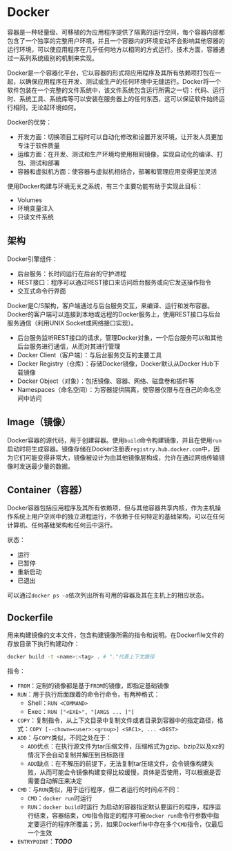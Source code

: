 # Docker

容器是一种轻量级、可移植的为应用程序提供了隔离的运行空间，每个容器内部都包含了一个独享的完整用户环境，并且一个容器内的环境变动不会影响其他容器的运行环境，可以使应用程序在几乎任何地方以相同的方式运行。技术方面，容器通过一系列系统级别的机制来实现。

Docker是一个容器化平台，它以容器的形式将应用程序及其所有依赖项打包在一起，以确保应用程序在开发、测试或生产的任何环境中无缝运行。Docker将一个软件包装在一个完整的文件系统中，该文件系统包含运行所需之一切：代码、运行时、系统工具、系统库等可以安装在服务器上的任何东西，这可以保证软件始终运行相同，无论起环境如何。

Docker的优势：

- 开发方面：切换项目工程时可以自动化修改和设置开发环境，让开发人员更加专注于软件质量
- 运维方面：在开发、测试和生产环境均使用相同镜像，实现自动化的编译、打包、测试和部署
- 容器和虚拟机方面：使容器与虚拟机相结合，部署和管理应用变得更加灵活

使用Docker构建与环境无关之系统，有三个主要功能有助于实现此目标：

- Volumes
- 环境变量注入
- 只读文件系统

## 架构

Docker引擎组件：

- 后台服务：长时间运行在后台的守护进程
- REST接口：程序可以通过REST接口来访问后台服务或向它发送操作指令
- 交互式命令行界面

Docker是C/S架构，客户端通过与后台服务交互，来编译、运行和发布容器。Docker的客户端可以连接到本地或远程的Docker服务上，使用REST接口与后台服务通信（利用UNIX Socket或网络接口实现）。

- 后台服务监听REST接口的请求，管理Docker对象，一个后台服务可以和其他后台服务进行通信，从而对其进行管理
- Docker Client（客户端）：与后台服务交互的主要工具
- Docker Registry（仓库）：存储Docker镜像，Docker默认从Docker Hub下载镜像
- Docker Object（对象）：包括镜像、容器、网络、磁盘卷和插件等
- Namespaces（命名空间）：为容器提供隔离，使容器仅限与在自己的命名空间中访问

## Image（镜像）

Docker容器的源代码，用于创建容器。使用`build`命令构建镜像，并且在使用`run`启动时将生成容器。镜像存储在Docker注册表`registry.hub.docker.com`中，因为它们可能变得非常大，镜像被设计为由其他镜像层构成，允许在通过网络传输镜像时发送最少量的数据。

## Container（容器）

Docker容器包括应用程序及其所有依赖项，但与其他容器共享内核，作为主机操作系统上用户空间中的独立进程运行，不依赖于任何特定的基础架构，可以在任何计算机、任何基础架构和任何云中运行。

状态：

- 运行
- 已暂停
- 重新启动
- 已退出

可以通过`docker ps -a`依次列出所有可用的容器及其在主机上的相应状态。

## Dockerfile

用来构建镜像的文本文件，包含构建镜像所需的指令和说明。在Dockerfile文件的存放目录下执行构建动作：

```bash
docker build -t <name>:<tag> . # "."代表上下文路径
```

指令：
- `FROM`：定制的镜像都是基于`FROM`的镜像，即指定基础镜像
- `RUN`：用于执行后面跟着的命令行命令，有两种格式：
  - Shell：`RUN <COMMAND>`
  - Exec：`RUN ["<EXE>", "[ARGS ... ]"]`
- `COPY`：复制指令，从上下文目录中复制文件或者目录到容器中的指定路径，格式：`COPY [--chown=<user>:<group>] <SRC1>, ... <DEST>`
- `ADD`：与`COPY`类似，不同之处在于：
  - `ADD`优点：在执行源文件为tar压缩文件，压缩格式为gzip、bzip2以及xz的情况下会自动复制并解压到目标路径
  - `ADD`缺点：在不解压的前提下，无法复制tar压缩文件，会令镜像构建失败，从而可能会令镜像构建变得比较缓慢，具体是否使用，可以根据是否需要自动解压来决定
- `CMD`：与`RUN`类似，用于运行程序，但二者运行的时间点不同：
  - `CMD`：`docker run`时运行
  - `RUN`：`docker build`时运行
  为启动的容器指定默认要运行的程序，程序运行结束，容器结束，`CMD`指令指定的程序可被`docker run`命令行参数中指定要运行的程序所覆盖；另，如果Dockerfile中存在多个`CMD`指令，仅最后一个生效
- `ENTRYPOINT`：***TODO***